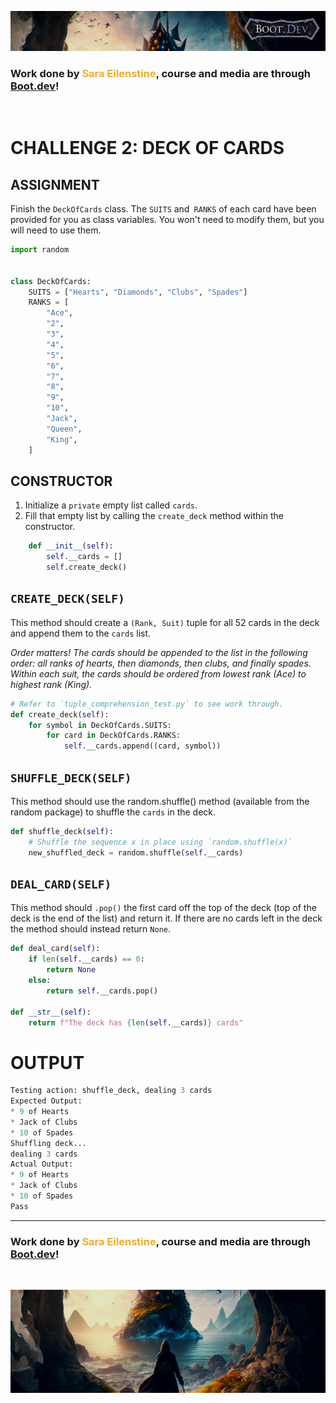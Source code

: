 ![alt text](img/image-3.png)

### Work done by <span style="color:#ECAD35">Sara Eilenstine</span>, course and media are through <a href="https://www.boot.dev/">Boot.dev</a>!

<br>

# CHALLENGE 2: DECK OF CARDS

## ASSIGNMENT

Finish the `DeckOfCards` class. The `SUITS` and` RANKS` of each card have been provided for you as class variables. You won't need to modify them, but you will need to use them.

```python
import random


class DeckOfCards:
    SUITS = ["Hearts", "Diamonds", "Clubs", "Spades"]
    RANKS = [
        "Ace",
        "2",
        "3",
        "4",
        "5",
        "6",
        "7",
        "8",
        "9",
        "10",
        "Jack",
        "Queen",
        "King",
    ]
```

## CONSTRUCTOR

1. Initialize a `private` empty list called `cards`.
2. Fill that empty list by calling the `create_deck` method within the constructor.

```python
    def __init__(self):
        self.__cards = []
        self.create_deck()
```

## `CREATE_DECK(SELF)`

This method should create a `(Rank, Suit)` tuple for all 52 cards in the deck and append them to the `cards` list.

_Order matters! The cards should be appended to the list in the following order: all ranks of hearts, then diamonds, then clubs, and finally spades. Within each suit, the cards should be ordered from lowest rank (Ace) to highest rank (King)._

```python
# Refer to `tuple_comprehension_test.py` to see work through.
def create_deck(self):
    for symbol in DeckOfCards.SUITS:
        for card in DeckOfCards.RANKS:
            self.__cards.append((card, symbol))
```

## `SHUFFLE_DECK(SELF)`

This method should use the random.shuffle() method (available from the random package) to shuffle the `cards` in the deck.

```python
def shuffle_deck(self):
    # Shuffle the sequence x in place using `random.shuffle(x)`
    new_shuffled_deck = random.shuffle(self.__cards)
```

## `DEAL_CARD(SELF)`

This method should `.pop()` the first card off the top of the deck (top of the deck is the end of the list) and return it. If there are no cards left in the deck the method should instead return `None`.

```python
def deal_card(self):
    if len(self.__cards) == 0:
        return None
    else:
        return self.__cards.pop()

def __str__(self):
    return f"The deck has {len(self.__cards)} cards"
```

# OUTPUT

```python
Testing action: shuffle_deck, dealing 3 cards
Expected Output:
* 9 of Hearts
* Jack of Clubs
* 10 of Spades
Shuffling deck...
dealing 3 cards
Actual Output:
* 9 of Hearts
* Jack of Clubs
* 10 of Spades
Pass
```

---

### Work done by <span style="color:#ECAD35">Sara Eilenstine</span>, course and media are through <a href="https://www.boot.dev/">Boot.dev</a>!

<br>

![alt text](img/image-4.png)
